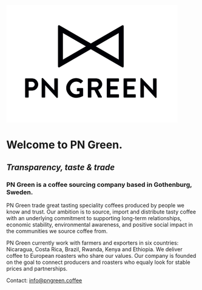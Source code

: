 ![Logo](pngreen.png)

# Welcome to PN Green. 
## _Transparency, taste & trade_

### PN Green is a coffee sourcing company based in Gothenburg, Sweden. 



PN Green trade great tasting speciality coffees produced by people we know and trust. Our ambition is to source, import and distribute tasty coffee with an underlying commitment to supporting long-term relationships, economic stability, environmental awareness, and positive social impact in the communities we source coffee from.

PN Green currently work with farmers and exporters in six countries: 
Nicaragua, Costa Rica, Brazil, Rwanda, Kenya and Ethiopia. We deliver coffee to European roasters who share our values. Our company is founded on the goal to connect producers and roasters who equaly look for stable prices and partnerships.

Contact: 
info@pngreen.coffee
